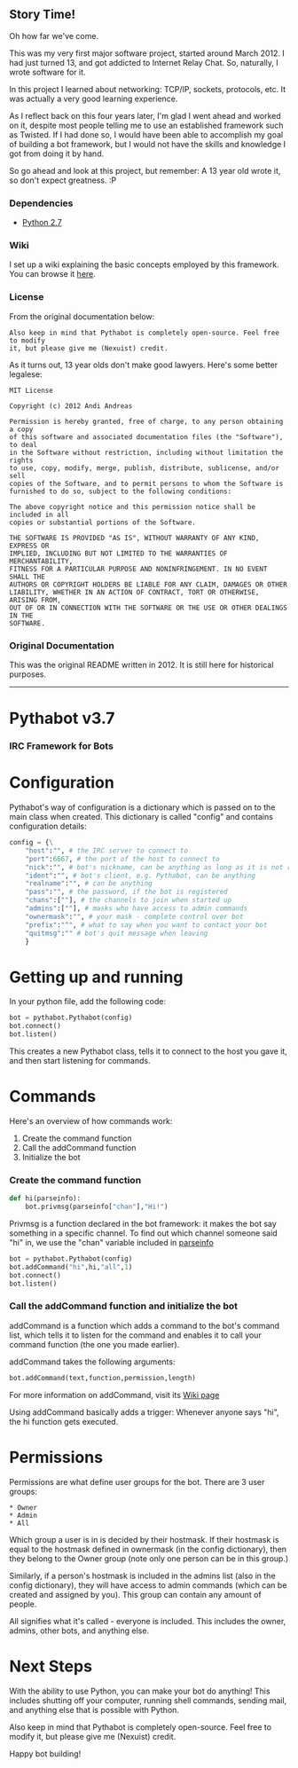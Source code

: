 ## Story Time!

Oh how far we've come.

This was my very first major software project, started around March 2012. I had just turned 13, and got addicted to Internet Relay Chat. So, naturally, I wrote software for it.

In this project I learned about networking: TCP/IP, sockets, protocols, etc. It was actually a very good learning experience.

As I reflect back on this four years later, I'm glad I went ahead and worked on it, despite most people telling me to use an established framework such as Twisted. If I had done so, I would have been able to accomplish my goal of building a bot framework, but I would not have the skills and knowledge I got from doing it by hand.

So go ahead and look at this project, but remember: A 13 year old wrote it, so don't expect greatness. :P  


### Dependencies

* [Python 2.7](https://www.python.org/downloads/)

### Wiki

I set up a wiki explaining the basic concepts employed by this framework. You can browse it [here](https://github.com/Nexuist/Pythabot/wiki).

### License
From the original documentation below:
```
Also keep in mind that Pythabot is completely open-source. Feel free to modify
it, but please give me (Nexuist) credit.
```

As it turns out, 13 year olds don't make good lawyers. Here's some better legalese:

```
MIT License

Copyright (c) 2012 Andi Andreas

Permission is hereby granted, free of charge, to any person obtaining a copy
of this software and associated documentation files (the "Software"), to deal
in the Software without restriction, including without limitation the rights
to use, copy, modify, merge, publish, distribute, sublicense, and/or sell
copies of the Software, and to permit persons to whom the Software is
furnished to do so, subject to the following conditions:

The above copyright notice and this permission notice shall be included in all
copies or substantial portions of the Software.

THE SOFTWARE IS PROVIDED "AS IS", WITHOUT WARRANTY OF ANY KIND, EXPRESS OR
IMPLIED, INCLUDING BUT NOT LIMITED TO THE WARRANTIES OF MERCHANTABILITY,
FITNESS FOR A PARTICULAR PURPOSE AND NONINFRINGEMENT. IN NO EVENT SHALL THE
AUTHORS OR COPYRIGHT HOLDERS BE LIABLE FOR ANY CLAIM, DAMAGES OR OTHER
LIABILITY, WHETHER IN AN ACTION OF CONTRACT, TORT OR OTHERWISE, ARISING FROM,
OUT OF OR IN CONNECTION WITH THE SOFTWARE OR THE USE OR OTHER DEALINGS IN THE
SOFTWARE.
```

### Original Documentation

This was the original README written in 2012. It is still here for historical purposes.

---

# Pythabot v3.7
### IRC Framework for Bots

Configuration
=============
Pythabot's way of configuration is a dictionary which is passed on to the main class when created.
This dictionary is called "config" and contains configuration details:

```python
config = {\
    "host":"", # the IRC server to connect to
    "port":6667, # the port of the host to connect to
    "nick":"", # bot's nickname, can be anything as long as it is not registered
    "ident":"", # bot's client, e.g. Pythabot, can be anything
    "realname":"", # can be anything
    "pass":"", # the password, if the bot is registered
    "chans":[""], # the channels to join when started up
    "admins":[""], # masks who have access to admin commands
    "ownermask":"", # your mask - complete control over bot
    "prefix":"^", # what to say when you want to contact your bot
    "quitmsg":"" # bot's quit message when leaving
    }
```

Getting up and running
======================
In your python file, add the following code:

```python
bot = pythabot.Pythabot(config)
bot.connect()
bot.listen()
```

This creates a new Pythabot class, tells it to connect to the host you gave it, and then start listening for commands.

Commands
========
Here's an overview of how commands work:

1. Create the command function
2. Call the addCommand function
3. Initialize the bot

### Create the command function

```python
def hi(parseinfo):
	bot.privmsg(parseinfo["chan"],"Hi!")
```

Privmsg is a function declared in the bot framework: it makes the bot say something in a specific channel.
To find out which channel someone said  "hi" in, we use the "chan" variable included in [parseinfo](https://github.com/Techboy6601/Pythabot/wiki/parseinfo)

```python
bot = pythabot.Pythabot(config)
bot.addCommand("hi",hi,"all",1)
bot.connect()
bot.listen()
```

### Call the addCommand function and initialize the bot
addCommand is a function which adds a command to the bot's command list, which tells it to listen for the command
and enables it to call your command function (the one you made earlier).

addCommand takes the following arguments:

```python
bot.addCommand(text,function,permission,length)
```

For more information on addCommand, visit its [Wiki page](https://github.com/Techboy6601/Pythabot/wiki/addcommand)

Using addCommand basically adds a trigger: Whenever anyone says "hi", the hi
function gets executed.


Permissions
===========
Permissions are what define user groups for
the bot. There are 3 user groups:

	* Owner
	* Admin
	* All

Which group a user is in is decided by their hostmask. If their hostmask is equal to the hostmask defined in ownermask (in the config dictionary),
then they belong to the Owner group (note only one person can be in this group.)

Similarly, if a person's hostmask is included in the admins list (also in the config dictionary), they will have access to admin commands
(which can be created and assigned by you). This group can contain any amount of people.

All signifies what it's called - everyone is included. This includes the owner, admins, other bots, and anything else.

Next Steps
==========
With the ability to use Python, you can make your bot do anything!
This includes shutting off your computer, running shell commands,
sending mail, and anything else that is possible with Python.

Also keep in mind that Pythabot is completely open-source. Feel free to modify
it, but please give me (Nexuist) credit.


Happy bot building!
